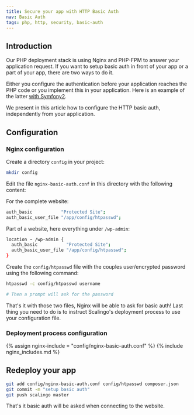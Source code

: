 ```yaml
---
title: Secure your app with HTTP Basic Auth
nav: Basic Auth
tags: php, http, security, basic-auth
---
```


## Introduction

Our PHP deployment stack is using Nginx and PHP-FPM to answer your application
request. If you want to setup basic auth in front of your app or a part of
your app, there are two ways to do it.

Either you configure the authentication before your application reaches the PHP
code or you implement this in your application. Here is an example of the
latter [with Symfony2](http://symfony.com/doc/current/book/security.html).

We present in this article how to configure the HTTP basic auth, independently
from your application.

## Configuration

### Nginx configuration

Create a directory `config` in your project:

```bash
mkdir config
```

Edit the file `nginx-basic-auth.conf` in this directory with the following content:

For the complete website:

```bash
auth_basic           "Protected Site";
auth_basic_user_file "/app/config/htpasswd";
```

Part of a website, here everything under `/wp-admin`:

```bash
location ~ /wp-admin {
  auth_basic           "Protected Site";
  auth_basic_user_file "/app/config/htpasswd";
}
```

Create the `config/htpasswd` file with the couples user/encrypted password
using the following command:

```bash
htpasswd -c config/htpasswd username

# Then a prompt will ask for the password
```

That's it with those two files, Nginx will be able to ask for basic auth! Last
thing you need to do is to instruct Scalingo's deployment process to use your
configuration file.

### Deployment process configuration

{% assign nginx-include = "config/nginx-basic-auth.conf" %}
{% include nginx_includes.md %}

## Redeploy your app

```bash
git add config/nginx-basic-auth.conf config/htpasswd composer.json
git commit -m "setup basic auth"
git push scalingo master
```

That's it basic auth will be asked when connecting to the website.
